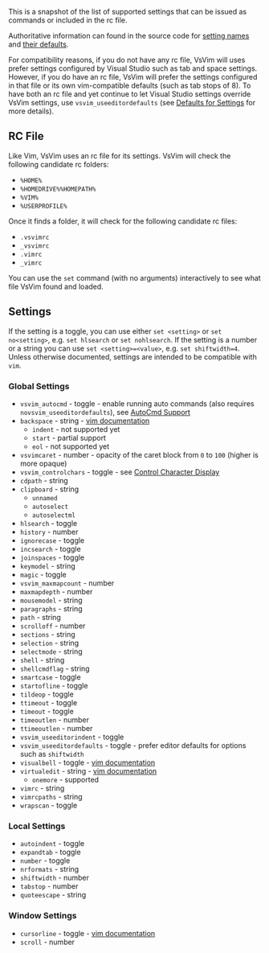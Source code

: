 This is a snapshot of the list of supported settings that can be issued as commands or included in the rc file.

Authoritative information can found in the source code for [setting names](https://github.com/jaredpar/VsVim/blob/master/Src/VimCore/VimSettingsInterface.fs) and [their defaults](https://github.com/jaredpar/VsVim/blob/master/Src/VimCore/VimSettings.fs).

For compatibility reasons, if you do not have any rc file, VsVim will uses prefer settings configured by Visual Studio such as tab and space settings.  However, if you do have an rc file, VsVim will prefer the settings configured in that file or its own vim-compatible defaults (such as tab stops of 8).  To have both an rc file and yet continue to let Visual Studio settings override VsVim settings, use `vsvim_useeditordefaults` (see [Defaults for Settings](Defaults-for-Settings) for more details).

## RC File
Like Vim, VsVim uses an rc file for its settings.  VsVim will check the following candidate rc folders:
* `%HOME%`
* `%HOMEDRIVE%%HOMEPATH%`
* `%VIM%`
* `%USERPROFILE%`

Once it finds a folder, it will check for the following candidate rc files:
* `.vsvimrc`
* `_vsvimrc`
* `.vimrc`
* `_vimrc`

You can use the `set` command (with no arguments) interactively to see what file VsVim found and loaded.

## Settings
If the setting is a toggle, you can use either `set <setting>` or `set no<setting>`, e.g. `set hlsearch` or `set nohlsearch`.  If the setting is a number or a string you can use `set <setting>=<value>`, e.g. `set shiftwidth=4`.  Unless otherwise documented, settings are intended to be compatible with `vim`.

### Global Settings
* `vsvim_autocmd` - toggle - enable running auto commands (also requires `novsvim_useeditordefaults`), see [AutoCmd Support](AutoCmd-support)
* `backspace` - string - [vim documentation](http://vimhelp.appspot.com/options.txt.html#%27backspace%27)
    * `indent` - not supported yet
    * `start` - partial support
    * `eol` - not supported yet
* `vsvimcaret` - number - opacity of the caret block from `0` to `100` (higher is more opaque)
* `vsvim_controlchars` - toggle - see [Control Character Display](Control-Character-Display)
* `cdpath` - string
* `clipboard` - string
    * `unnamed`
    * `autoselect`
    * `autoselectml`
* `hlsearch` - toggle
* `history` - number
* `ignorecase` - toggle
* `incsearch` - toggle
* `joinspaces` - toggle
* `keymodel` - string
* `magic` - toggle
* `vsvim_maxmapcount` - number
* `maxmapdepth` - number
* `mousemodel` - string
* `paragraphs` - string
* `path` - string
* `scrolloff` - number
* `sections` - string
* `selection` - string
* `selectmode` - string
* `shell` - string
* `shellcmdflag` - string
* `smartcase` - toggle
* `startofline` - toggle
* `tildeop` - toggle
* `ttimeout` - toggle
* `timeout` - toggle
* `timeoutlen` - number
* `ttimeoutlen` - number
* `vsvim_useeditorindent` - toggle
* `vsvim_useeditordefaults` - toggle - prefer editor defaults for options such as `shiftwidth`
* `visualbell` - toggle - [vim documentation](http://vimhelp.appspot.com/options.txt.html#%27visualbell%27)
* `virtualedit` - string - [vim documentation](http://vimhelp.appspot.com/options.txt.html#%27virtualedit%27)
    * `onemore` - supported
* `vimrc` - string
* `vimrcpaths` - string
* `wrapscan` - toggle

### Local Settings
* `autoindent` - toggle
* `expandtab` - toggle
* `number` - toggle
* `nrformats` - string
* `shiftwidth` - number
* `tabstop` - number
* `quoteescape` - string

### Window Settings
* `cursorline` - toggle - [vim documentation](http://vimhelp.appspot.com/options.txt.html#%27cursorline%27)
* `scroll` - number
